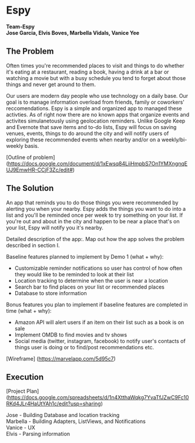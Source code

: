 # Espy

**Team-Espy**  
**Jose Garcia, Elvis Boves, Marbella Vidals, Vanice Yee**  

## The Problem 

Often times you're recommended places to visit and things to do whether it's eating at a restaurant, reading a book, having a drink at a bar or watching a movie but with a busy schedule you tend to forget about those things and never get around to them. 

Our users are modern day people who use technology on a daily base. Our goal is to manage information overload from friends, family or coworkers' reccomendations. Espy is a simple and organized app to managed these activties. As of right now there are no known apps that organize events and activites simulanetously using geolocation reminders. Unlike Google Keep and Evernote that save items and to-do lists, Espy will focus on saving venues, events, things to do around the city and will notify users of exploring these recommended events when nearby  and/or on a weekly/bi-weekly basis. 

[Outline of problem]  (https://docs.google.com/document/d/1xEwsq84LiiHmpbS7On1YMXngnqEUJ9EmwHR-CCjF3Zc/edit#)

## The Solution 

An app that reminds you to do those things you were recommended by alerting you when your nearby. Espy adds the things you want to do into a list and you'll be reminded once per week to try something on your list. If you're out and about in the city and happen to be near a place that's on your list, Espy will notify you it's nearby. 

Detailed description of the app:. Map out how the app solves the problem described in section I.

  Baseline features planned to implement by Demo 1 (what + why):
  *  Customizable reminder notifications so user has control of how often they would like to be reminded to look at their list
  *  Location tracking to determine when the user is near a location
  *  Search bar to find places on your list or recommended places
  *  Database to store information
  
  Bonus features you plan to implement if baseline features are completed in time (what + why):
  *  Amazon API will alert users if an item on their list such as a book is on sale
  *  Implement OMDB to find movies and tv shows
  *  Social media (twitter, instagram, facebook) to notify user's contacts of things user is doing or to find/post        recommendations etc.  
  
 [Wireframe] (https://marvelapp.com/5d95c7)

## Execution

[Project Plan] (https://docs.google.com/spreadsheets/d/1n4XtthaWqkg7YvaTfJZwC9Fc10RKd4JLr4HaUtYAh1c/edit?usp=sharing)

Jose - Building Database and location tracking      
Marbella - Building Adapters, ListViews, and Notifications      
Vanice - UX      
Elvis - Parsing information       
